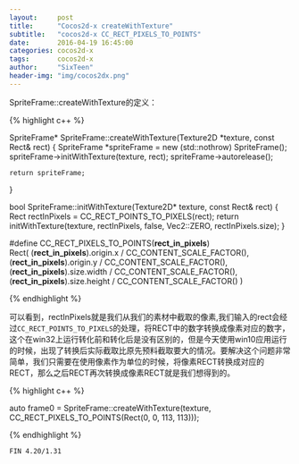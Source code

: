 ```yaml
---
layout:     post
title:      "Cocos2d-x createWithTexture"
subtitle:   "cocos2d-x CC_RECT_PIXELS_TO_POINTS"
date:       2016-04-19 16:45:00
categories: cocos2d-x
tags:       cocos2d-x
author:     "SixTeen"
header-img: "img/cocos2dx.png"
---
```


SpriteFrame::createWithTexture的定义：

{% highlight c++ %}

SpriteFrame* SpriteFrame::createWithTexture(Texture2D *texture, const Rect& rect)
{
    SpriteFrame *spriteFrame = new (std::nothrow) SpriteFrame();
    spriteFrame->initWithTexture(texture, rect);
    spriteFrame->autorelease();
    
    return spriteFrame;
}

bool SpriteFrame::initWithTexture(Texture2D* texture, const Rect& rect)
{
    Rect rectInPixels = CC_RECT_POINTS_TO_PIXELS(rect);
    return initWithTexture(texture, rectInPixels, false, Vec2::ZERO, rectInPixels.size);
}

#define CC_RECT_PIXELS_TO_POINTS(__rect_in_pixels__)                                                                        \
    Rect( (__rect_in_pixels__).origin.x / CC_CONTENT_SCALE_FACTOR(), (__rect_in_pixels__).origin.y / CC_CONTENT_SCALE_FACTOR(),    \
            (__rect_in_pixels__).size.width / CC_CONTENT_SCALE_FACTOR(), (__rect_in_pixels__).size.height / CC_CONTENT_SCALE_FACTOR() )

{% endhighlight %}

可以看到，rectInPixels就是我们从我们的素材中截取的像素,我们输入的rect会经过```CC_RECT_POINTS_TO_PIXELS```的处理，将RECT中的数字转换成像素对应的数字，这个在win32上运行转化前和转化后是没有区别的，但是今天使用win10应用运行的时候，出现了转换后实际截取比原先预料截取要大的情况。要解决这个问题非常简单，我们只需要在使用像素作为单位的时候，将像素RECT转换成对应的RECT，那么之后RECT再次转换成像素RECT就是我们想得到的。

{% highlight c++ %}

auto frame0 = SpriteFrame::createWithTexture(texture, CC_RECT_PIXELS_TO_POINTS(Rect(0, 0, 113, 113)));

{% endhighlight %}

    FIN 4.20/1.31